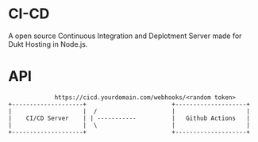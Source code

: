 # CI-CD
A open source Continuous Integration and Deplotment Server made for Dukt Hosting in Node.js.

# API
```
             https://cicd.yourdomain.com/webhooks/<random token>
+--------------------+                        +--------------------+
|                    |  /                     |                    |
|    CI/CD Server    | | -----------          |   Github Actions   |
|                    |  \                     |                    |
+--------------------+                        +--------------------+
```
